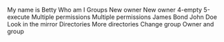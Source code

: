 My name is Betty
Who am I
Groups
New owner
New owner
4-empty
5-execute
Multiple permissions
Multiple permissions
 James Bond
John Doe
Look in the mirror
Directories
More directories
Change group
Owner and group
